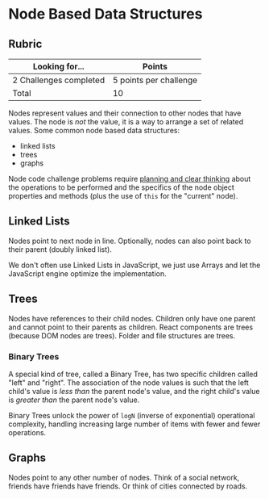 # Node Based Data Structures

## Rubric

| Looking for...         | Points                 |
| ---------------------- | ---------------------- |
| 2 Challenges completed | 5 points per challenge |
| Total                  | 10                     |

Nodes represent values and their connection to other nodes that have values. The node is _not_ the value, it is a way to arrange a set of related values. Some common node based data structures:

- linked lists
- trees
- graphs

Node code challenge problems require [planning and clear thinking](strategy-tactics.md) about the operations to be performed and the specifics of the node object properties and methods (plus the use of `this` for the "current" node).

## Linked Lists

Nodes point to next node in line. Optionally, nodes can also point back to their parent (doubly linked list).

We don't often use Linked Lists in JavaScript, we just use Arrays and let the JavaScript engine optimize the implementation.

## Trees

Nodes have references to their child nodes. Children only have one parent and cannot point to their parents as children. React components are trees (because DOM nodes are trees). Folder and file structures are trees.

### Binary Trees

A special kind of tree, called a Binary Tree, has two specific children called "left" and "right". The association of the node values is such that the left child's value is _less than_ the parent node's value, and the right child's value is _greater than_ the parent node's value.

Binary Trees unlock the power of `logN` (inverse of exponential) operational complexity, handling increasing large number of items with fewer and fewer operations.

## Graphs

Nodes point to any other number of nodes. Think of a social network, friends have friends have friends. Or think of cities connected by roads.
